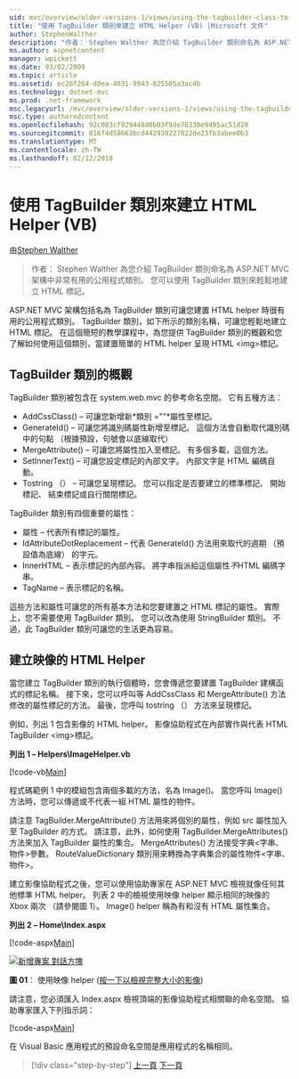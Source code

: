 ```yaml
---
uid: mvc/overview/older-versions-1/views/using-the-tagbuilder-class-to-build-html-helpers-vb
title: "使用 TagBuilder 類別來建立 HTML Helper (VB) |Microsoft 文件"
author: StephenWalther
description: "作者： Stephen Walther 為您介紹 TagBuilder 類別命名為 ASP.NET MVC 架構中非常有用的公用程式類別。 您可以輕鬆地使用 TagBuilder 類別..."
ms.author: aspnetcontent
manager: wpickett
ms.date: 03/02/2009
ms.topic: article
ms.assetid: ec26f264-d0ea-4031-9943-825505a3ac4b
ms.technology: dotnet-mvc
ms.prod: .net-framework
msc.legacyurl: /mvc/overview/older-versions-1/views/using-the-tagbuilder-class-to-build-html-helpers-vb
msc.type: authoredcontent
ms.openlocfilehash: 92c003cf929448d0b03f9de76330e9495ac51d20
ms.sourcegitcommit: 016f4d58663bcd442930227022de23fb3abee0b3
ms.translationtype: MT
ms.contentlocale: zh-TW
ms.lasthandoff: 02/12/2018
---
```

<a name="using-the-tagbuilder-class-to-build-html-helpers-vb"></a>使用 TagBuilder 類別來建立 HTML Helper (VB)
====================
由[Stephen Walther](https://github.com/StephenWalther)

> 作者： Stephen Walther 為您介紹 TagBuilder 類別命名為 ASP.NET MVC 架構中非常有用的公用程式類別。 您可以使用 TagBuilder 類別來輕鬆地建立 HTML 標記。


ASP.NET MVC 架構包括名為 TagBuilder 類別可讓您建置 HTML helper 時很有用的公用程式類別。 TagBuilder 類別，如下所示的類別名稱，可讓您輕鬆地建立 HTML 標記。 在這個簡短的教學課程中，為您提供 TagBuilder 類別的概觀和您了解如何使用這個類別，當建置簡單的 HTML helper 呈現 HTML &lt;img&gt;標記。

## <a name="overview-of-the-tagbuilder-class"></a>TagBuilder 類別的概觀

TagBuilder 類別被包含在 system.web.mvc 的參考命名空間。 它有五種方法：

- AddCssClass() – 可讓您新增新*類別 =""*屬性至標記。
- GenerateId() – 可讓您將識別碼屬性新增至標記。 這個方法會自動取代識別碼中的句點 （根據預設，句號會以底線取代）
- MergeAttribute() – 可讓您將屬性加入至標記。 有多個多載，這個方法。
- SetInnerText() – 可讓您設定標記的內部文字。 內部文字是 HTML 編碼自動。
- Tostring （） – 可讓您呈現標記。 您可以指定是否要建立的標準標記、 開始標記、 結束標記或自行關閉標記。
  

TagBuilder 類別有四個重要的屬性：

- 屬性 – 代表所有標記的屬性。
- IdAttributeDotReplacement – 代表 GenerateId() 方法用來取代的週期 （預設值為底線） 的字元。
- InnerHTML – 表示標記的內部內容。 將字串指派給這個屬性*不*HTML 編碼字串。
- TagName – 表示標記的名稱。

這些方法和屬性可讓您的所有基本方法和您要建置之 HTML 標記的屬性。 實際上，您不需要使用 TagBuilder 類別。 您可以改為使用 StringBuilder 類別。 不過，此 TagBuilder 類別可讓您的生活更為容易。

## <a name="creating-an-image-html-helper"></a>建立映像的 HTML Helper

當您建立 TagBuilder 類別的執行個體時，您會傳遞您要建置 TagBuilder 建構函式的標記名稱。 接下來，您可以呼叫等 AddCssClass 和 MergeAttribute() 方法修改的屬性標記的方法。 最後，您呼叫 tostring （） 方法來呈現標記。

例如，列出 1 包含影像的 HTML helper。 影像協助程式在內部實作與代表 HTML TagBuilder &lt;img&gt;標記。

**列出 1 – Helpers\ImageHelper.vb**

[!code-vb[Main](using-the-tagbuilder-class-to-build-html-helpers-vb/samples/sample1.vb)]

程式碼範例 1 中的模組包含兩個多載的方法，名為 Image()。 當您呼叫 Image() 方法時，您可以傳遞或不代表一組 HTML 屬性的物件。

請注意 TagBuilder.MergeAttribute() 方法用來將個別的屬性，例如 src 屬性加入至 TagBuilder 的方式。 請注意，此外，如何使用 TagBuilder.MergeAttributes() 方法來加入 TagBuilder 屬性的集合。 MergeAttributes() 方法接受字典&lt;字串、 物件&gt;參數。 RouteValueDictionary 類別用來轉換為字典集合的屬性物件&lt;字串、 物件&gt;。

建立影像協助程式之後，您可以使用協助專家在 ASP.NET MVC 檢視就像任何其他標準 HTML helper。 列表 2 中的檢視使用映像 helper 顯示相同的映像的 Xbox 兩次 （請參閱圖 1）。 Image() helper 稱為有和沒有 HTML 屬性集合。

**列出 2 – Home\Index.aspx**

[!code-aspx[Main](using-the-tagbuilder-class-to-build-html-helpers-vb/samples/sample2.aspx)]


[![新增專案 對話方塊](using-the-tagbuilder-class-to-build-html-helpers-vb/_static/image1.jpg)](using-the-tagbuilder-class-to-build-html-helpers-vb/_static/image1.png)

**圖 01**： 使用映像 helper ([按一下以檢視完整大小的影像](using-the-tagbuilder-class-to-build-html-helpers-vb/_static/image2.png))


請注意，您必須匯入 Index.aspx 檢視頂端的影像協助程式相關聯的命名空間。 協助專家匯入下列指示詞：

[!code-aspx[Main](using-the-tagbuilder-class-to-build-html-helpers-vb/samples/sample3.aspx)]

在 Visual Basic 應用程式的預設命名空間是應用程式的名稱相同。

>[!div class="step-by-step"]
[上一頁](creating-custom-html-helpers-vb.md)
[下一頁](creating-page-layouts-with-view-master-pages-vb.md)
